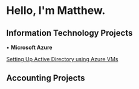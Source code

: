# Hello, I'm Matthew.

## Information Technology Projects
• **Microsoft Azure**

[Setting Up Active Directory using Azure VMs](link-to-azure-ad-project)

## Accounting Projects

